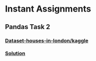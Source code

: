 # Instant Assignments

## Pandas Task 2

### [Dataset-houses-in-london/kaggle](https://www.kaggle.com/datasets/oktayrdeki/houses-in-london)

### [Solution](Houses_Task%20(2).ipynb)
